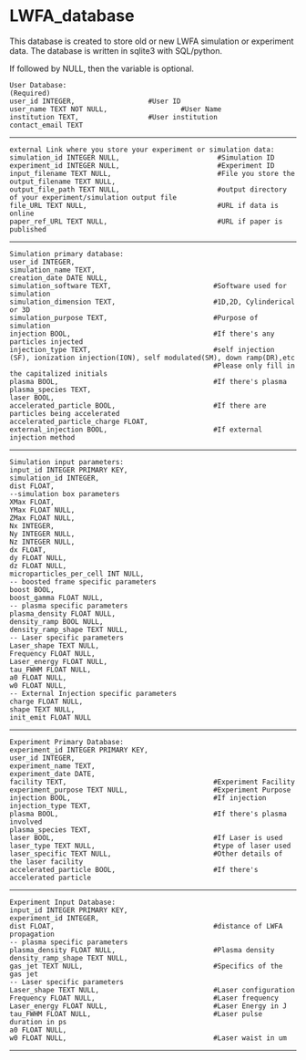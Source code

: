 # LWFA_database
This database is created to store old or new LWFA simulation or experiment data. 
The database is written in sqlite3 with SQL/python. 

If followed by NULL, then the variable is optional.

	User Database:
	(Required)
	user_id INTEGER,				  #User ID
	user_name TEXT NOT NULL,		          #User Name
	institution TEXT,				  #User institution
	contact_email TEXT			          

---------------------------------------------------------------------------------------------------------------------------------------

	external Link where you store your experiment or simulation data:
	simulation_id INTEGER NULL,                        #Simulation ID 
	experiment_id INTEGER NULL,                        #Experiment ID 
	input_filename TEXT NULL,                          #File you store the 
	output_filename TEXT NULL,
	output_file_path TEXT NULL,                        #output directory of your experiment/simulation output file
	file_URL TEXT NULL,                                #URL if data is online
	paper_ref_URL TEXT NULL,                           #URL if paper is published

---------------------------------------------------------------------------------------------------------------------------------------

	Simulation primary database: 
	user_id INTEGER,                                    
	simulation_name TEXT,
	creation_date DATE NULL,
	simulation_software TEXT,                         #Software used for simulation
	simulation_dimension TEXT,                        #1D,2D, Cylinderical or 3D
	simulation_purpose TEXT,                          #Purpose of simulation
	injection BOOL,                                   #If there's any particles injected
	injection_type TEXT,                              #self injection (SF), ionization injection(ION), self modulated(SM), down ramp(DR),etc
	                                                  #Please only fill in the capitalized initials
	plasma BOOL,                                      #If there's plasma
	plasma_species TEXT,
	laser BOOL,
	accelerated_particle BOOL,                        #If there are particles being accelerated        
	accelerated_particle_charge FLOAT,                
	external_injection BOOL,                          #If external injection method

 ---------------------------------------------------------------------------------------------------------------------------------------

	Simulation input parameters:
	input_id INTEGER PRIMARY KEY,
	simulation_id INTEGER,
	dist FLOAT,
	--simulation box parameters
	XMax FLOAT,
	YMax FLOAT NULL,
	ZMax FLOAT NULL,
	Nx INTEGER,
	Ny INTEGER NULL,
	Nz INTEGER NULL,
	dx FLOAT,
	dy FLOAT NULL,
	dz FLOAT NULL,
	microparticles_per_cell INT NULL,
	-- boosted frame specific parameters
	boost BOOL,
	boost_gamma FLOAT NULL,
	-- plasma specific parameters 
	plasma_density FLOAT NULL,
	density_ramp BOOL NULL,
	density_ramp_shape TEXT NULL,
	-- Laser specific parameters
	Laser_shape TEXT NULL,
	Frequency FLOAT NULL,
	Laser_energy FLOAT NULL,
	tau_FWHM FLOAT NULL,
	a0 FLOAT NULL,
	w0 FLOAT NULL,
	-- External Injection specific parameters
	charge FLOAT NULL,
	shape TEXT NULL,
	init_emit FLOAT NULL
	
---------------------------------------------------------------------------------------------------------------------------------------
	
	Experiment Primary Database: 
	experiment_id INTEGER PRIMARY KEY,
	user_id INTEGER,
	experiment_name TEXT,                                  
	experiment_date DATE,
	facility TEXT,                                    #Experiment Facility
	experiment_purpose TEXT NULL,                     #Experiment Purpose
	injection BOOL,                                   #If injection
	injection_type TEXT,
	plasma BOOL,                                      #If there's plasma involved
	plasma_species TEXT,          
	laser BOOL,                                       #If Laser is used   
	laser_type TEXT NULL,                             #type of laser used
	laser_specific TEXT NULL,                         #Other details of the laser facility
	accelerated_particle BOOL,                        #If there's accelerated particle
	
 ---------------------------------------------------------------------------------------------------------------------------------------
	
	Experiment Input Database:
	input_id INTEGER PRIMARY KEY,
	experiment_id INTEGER,
	dist FLOAT,                                       #distance of LWFA propagation
	-- plasma specific parameters 
	plasma_density FLOAT NULL,                        #Plasma density                       
	density_ramp_shape TEXT NULL,
	gas_jet TEXT NULL,                                #Specifics of the gas jet
	-- Laser specific parameters
	Laser_shape TEXT NULL,                            #Laser configuration
	Frequency FLOAT NULL,                             #Laser frequency
	Laser_energy FLOAT NULL,                          #Laser Energy in J
	tau_FWHM FLOAT NULL,                              #Laser pulse duration in ps
	a0 FLOAT NULL,                              
	w0 FLOAT NULL,                                    #Laser waist in um
---------------------------------------------------------------------------------------------------------------------------------------

